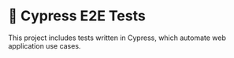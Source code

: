 # 🧪 Cypress E2E Tests

This project includes tests written in Cypress, which automate web application use cases.

